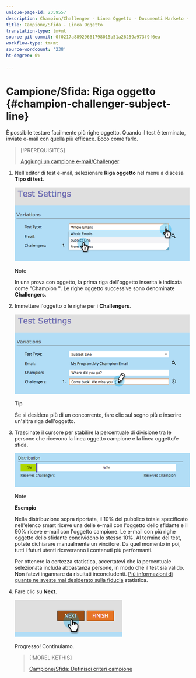 ```yaml
---
unique-page-id: 2359557
description: Champion/Challenger - Linea Oggetto - Documenti Marketo - Documentazione del prodotto
title: Campione/Sfida - Linea Oggetto
translation-type: tm+mt
source-git-commit: 0f0217a88929661798015b51a26259a973f9f6ea
workflow-type: tm+mt
source-wordcount: '238'
ht-degree: 0%

---
```



# Campione/Sfida: Riga oggetto {#champion-challenger-subject-line}

È possibile testare facilmente più righe oggetto. Quando il test è terminato, inviate e-mail con quella più efficace. Ecco come farlo.

>[!PREREQUISITES]
>
>[Aggiungi un campione e-mail/Challenger](/help/marketo/product-docs/email-marketing/general/functions-in-the-editor/email-tests-champion-challenger/add-an-email-champion-challenger.md)

1. Nell&#39;editor di test e-mail, selezionare **Riga oggetto** nel menu a discesa **Tipo di test**.

   ![](assets/image2014-9-15-12-3a37-3a50.png)

   >[!NOTE]
   >
   >In una prova con oggetto, la prima riga dell&#39;oggetto inserita è indicata come &quot;Champion **&quot;.** Le righe oggetto successive sono denominate **Challengers**.

1. Immettere l&#39;oggetto o le righe per i **Challengers**.

   ![](assets/image2014-9-15-12-3a38-3a4.png)

   >[!TIP]
   >
   >Se si desidera più di un concorrente, fare clic sul segno più e inserire un&#39;altra riga dell&#39;oggetto.

1. Trascinate il cursore per stabilire la percentuale di divisione tra le persone che ricevono la linea oggetto campione e la linea oggetto/e sfida.

   ![](assets/image2015-8-7-15-3a19-3a50.png)

   >[!NOTE]
   >
   >**Esempio**
   >
   >Nella distribuzione sopra riportata, il 10% del pubblico totale specificato nell&#39;elenco smart riceve una delle e-mail con l&#39;oggetto dello sfidante e il 90% riceve e-mail con l&#39;oggetto campione. Le e-mail con più righe oggetto dello sfidante condividono lo stesso 10%. Al termine del test, potete dichiarare manualmente un vincitore. Da quel momento in poi, tutti i futuri utenti riceveranno i contenuti più performanti.

   Per ottenere la certezza statistica, accertatevi che la percentuale selezionata includa abbastanza persone, in modo che il test sia valido. Non fatevi ingannare da risultati inconcludenti. [Più informazioni di quante ne aveste mai desiderato sulla fiducia](http://en.wikipedia.org/wiki/Confidence_interval) statistica.

1. Fare clic su **Next**.

   ![](assets/image2014-9-15-12-3a40-3a42.png)

   Progresso! Continuiamo.

   >[!MORELIKETHIS]
   >
   >[Campione/Sfida: Definisci criteri campione](/help/marketo/product-docs/email-marketing/general/functions-in-the-editor/email-tests-champion-challenger/champion-challenger-define-champion-criteria.md)
